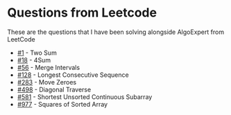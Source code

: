 # Questions from Leetcode

These are the questions that I have been solving alongside AlgoExpert from LeetCode

- [#1](https://leetcode.com/problems/two-sum) - Two Sum
- [#18](https://leetcode.com/problems/4sum) - 4Sum
- [#56](https://leetcode.com/problems/merge-intervals) - Merge Intervals
- [#128](https://leetcode.com/problems/longest-consecutive-sequence) - Longest Consecutive Sequence
- [#283](https://leetcode.com/problems/move-zeroes) - Move Zeroes
- [#498](https://leetcode.com/problems/diagonal-traverse) - Diagonal Traverse
- [#581](https://leetcode.com/problems/shortest-unsorted-continuous-subarray) - Shortest Unsorted Continuous Subarray
- [#977](https://leetcode.com/problems/squares-of-a-sorted-array) - Squares of Sorted Array
